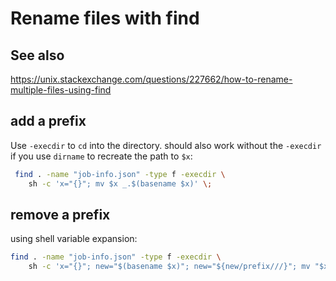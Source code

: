 # Rename files with find

## See also

https://unix.stackexchange.com/questions/227662/how-to-rename-multiple-files-using-find

## add a prefix

Use `-execdir` to `cd` into the directory. should also work without the `-execdir` if you use
`dirname` to recreate the path to `$x`:

```bash
 find . -name "job-info.json" -type f -execdir \
    sh -c 'x="{}"; mv $x _.$(basename $x)' \;
```

## remove a prefix

using shell variable expansion:

```bash
find . -name "job-info.json" -type f -execdir \
    sh -c 'x="{}"; new="$(basename $x)"; new="${new/prefix///}"; mv "$x" "$new"' \;
```
